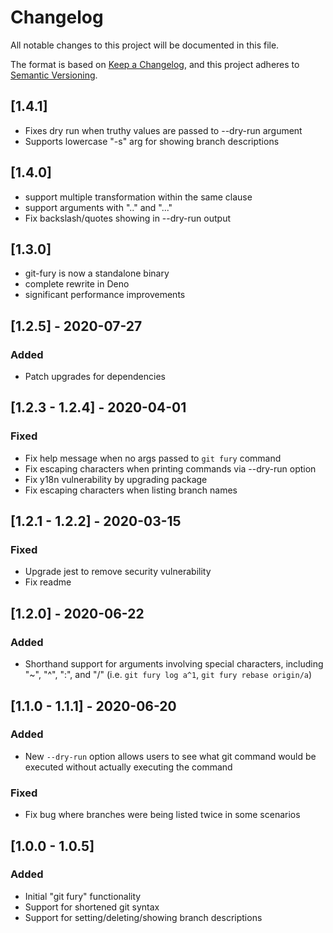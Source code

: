 # Changelog

All notable changes to this project will be documented in this file.

The format is based on [Keep a Changelog](https://keepachangelog.com/en/1.0.0/),
and this project adheres to
[Semantic Versioning](https://semver.org/spec/v2.0.0.html).

## [1.4.1]

- Fixes dry run when truthy values are passed to --dry-run argument
- Supports lowercase "-s" arg for showing branch descriptions

## [1.4.0]

- support multiple transformation within the same clause
- support arguments with ".." and "..."
- Fix backslash/quotes showing in --dry-run output

## [1.3.0]

- git-fury is now a standalone binary
- complete rewrite in Deno
- significant performance improvements

## [1.2.5] - 2020-07-27

### Added

- Patch upgrades for dependencies

## [1.2.3 - 1.2.4] - 2020-04-01

### Fixed

- Fix help message when no args passed to `git fury` command
- Fix escaping characters when printing commands via --dry-run option
- Fix y18n vulnerability by upgrading package
- Fix escaping characters when listing branch names

## [1.2.1 - 1.2.2] - 2020-03-15

### Fixed

- Upgrade jest to remove security vulnerability
- Fix readme

## [1.2.0] - 2020-06-22

### Added

- Shorthand support for arguments involving special characters, including "\~",
  "^", ":", and "/" (i.e. `git fury log a^1`, `git fury rebase origin/a`)

## [1.1.0 - 1.1.1] - 2020-06-20

### Added

- New `--dry-run` option allows users to see what git command would be executed
  without actually executing the command

### Fixed

- Fix bug where branches were being listed twice in some scenarios

## [1.0.0 - 1.0.5]

### Added

- Initial "git fury" functionality
- Support for shortened git syntax
- Support for setting/deleting/showing branch descriptions
